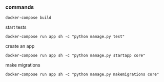 ### commands

```buildoutcfg
docker-compose build
```

start tests
```buildoutcfg
docker-compose run app sh -c "python manage.py test"
```

create an app
```buildoutcfg
docker-compose run app sh -c "python manage.py startapp core"
```

make migrations
```buildoutcfg
docker-compose run app sh -c "python manage.py makemigrations core"
```